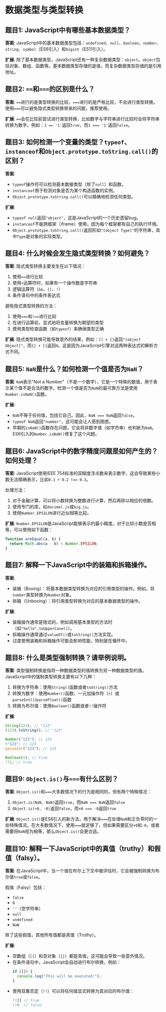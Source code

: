 # 数据类型与类型转换

## 题目1: JavaScript中有哪些基本数据类型？
**答案**: JavaScript中的基本数据类型包括：`undefined`、`null`、`boolean`、`number`、`string`、`symbol`（ES6引入）和`bigint`（ES11引入）。

**扩展**: 除了基本数据类型，JavaScript还有一种复杂数据类型：`object`。`object`包括对象、数组、函数等。基本数据类型存储的是值，而复杂数据类型存储的是引用地址。

## 题目2: `==`和`===`的区别是什么？
**答案**: `==`进行的是类型转换的比较，`===`进行的是严格比较，不会进行类型转换。使用`===`可以避免隐式类型转换带来的问题，推荐使用。

**扩展**: `==`会在比较前尝试进行类型转换，比如数字与字符串进行比较时会将字符串转换为数字。例如：`1 == '1'`返回`true`，而`1 === '1'`返回`false`。

## 题目3: 如何检测一个变量的类型？`typeof`、`instanceof`和`Object.prototype.toString.call()`的区别？
**答案**: 
- `typeof`操作符可以检测基本数据类型（除了`null`）和函数。
- `instanceof`用于检测对象是否为某个构造函数的实例。
- `Object.prototype.toString.call()`可以精确地检测任何类型。

**扩展**:
- `typeof null`返回`"object"`，这是JavaScript的一个历史遗留bug。
- `instanceof`不能跨框架（iframe）使用，因为每个框架都有自己的执行环境。
- `Object.prototype.toString.call()`返回形如`"[object Type]"`的字符串，其中`Type`是对象的实际类型。

## 题目4: 什么时候会发生隐式类型转换？如何避免？
**答案**: 隐式类型转换主要发生在以下情况：
1. 使用`==`进行比较
2. 使用`+`运算符时，如果有一个操作数是字符串
3. 逻辑运算符（`&&`、`||`、`!`）
4. 条件语句中的条件表达式

避免隐式类型转换的方法：
1. 使用`===`和`!==`进行比较
2. 在进行运算前，显式地将变量转换为期望的类型
3. 使用类型检查函数（如`typeof`）来确保类型正确

**扩展**: 隐式类型转换可能导致意外的结果，例如：`[] + {}`返回`"[object Object]"`，而`{} + []`返回`0`。这是因为JavaScript引擎对这两种表达式的解析方式不同。

## 题目5: `NaN`是什么？如何检测一个值是否为`NaN`？
**答案**: `NaN`表示"Not a Number"（不是一个数字），它是一个特殊的数值，用于表示某个值不是合法的数字。检测一个值是否为`NaN`的最可靠方法是使用`Number.isNaN()`函数。

**扩展**: 
- `NaN`不等于任何值，包括它自己。因此，`NaN === NaN`返回`false`。
- `typeof NaN`返回`"number"`，这可能会让人感到困惑。
- 早期的`isNaN()`函数存在问题，它会将非数字值（如字符串）也判断为`NaN`。ES6引入的`Number.isNaN()`修复了这个问题。

## 题目6: JavaScript中的数字精度问题是如何产生的？如何处理？
**答案**: JavaScript使用IEEE 754标准的双精度浮点数来表示数字，这会导致某些小数无法精确表示，比如`0.1 + 0.2 !== 0.3`。

处理方法：
1. 对于金融计算，可以将小数转换为整数进行计算，然后再除以相应的倍数。
2. 使用专门的库，如`decimal.js`或`big.js`。
3. 使用`Number.EPSILON`进行近似相等比较。

**扩展**: `Number.EPSILON`是JavaScript能够表示的最小精度。对于比较小数是否相等，可以使用如下函数：

```javascript
function areEqual(a, b) {
  return Math.abs(a - b) < Number.EPSILON;
}
```

## 题目7: 解释一下JavaScript中的装箱和拆箱操作。
**答案**: 
- 装箱（Boxing）：将基本数据类型转换为对应的引用类型的操作。例如，将`number`类型转换为`Number`对象。
- 拆箱（Unboxing）：将引用类型转换为对应的基本数据类型的操作。

**扩展**: 
- 装箱操作通常是隐式的，例如调用基本类型的方法时（如`"hello".toUpperCase()`）。
- 拆箱操作通常通过`valueOf()`或`toString()`方法实现。
- 过度使用装箱和拆箱操作可能会影响性能，特别是在循环中。

## 题目8: 什么是类型强制转换？请举例说明。
**答案**: 类型强制转换是指将一种数据类型的值转换为另一种数据类型的值。JavaScript中的强制类型转换主要有以下几种：
1. 转换为字符串：使用`String()`函数或者`toString()`方法
2. 转换为数字：使用`Number()`函数、一元加操作符（`+`）或`parseInt()`/`parseFloat()`函数
3. 转换为布尔值：使用`Boolean()`函数或者`!!`操作符

**扩展**: 
```javascript
String(123); // "123"
(123).toString(); // "123"

Number("123"); // 123
+"123"; // 123
parseInt("123"); // 123

Boolean(1); // true
!!1; // true
```

## 题目9: `Object.is()`与`===`有什么区别？
**答案**: `Object.is()`和`===`大多数情况下的行为是相同的，但有两个特殊情况：
1. `Object.is(NaN, NaN)`返回`true`，而`NaN === NaN`返回`false`
2. `Object.is(+0, -0)`返回`false`，而`+0 === -0`返回`true`

**扩展**: `Object.is()`是ES6引入的新方法，用于解决`===`在处理`NaN`和正负零时的一些特殊情况。在大多数情况下，使用`===`就足够了，但如果需要区分`+0`和`-0`，或者需要将`NaN`视为相等，那么`Object.is()`会更合适。

## 题目10: 解释一下JavaScript中的真值（truthy）和假值（falsy）。
**答案**: 在JavaScript中，当一个值在布尔上下文中被评估时，它会被强制转换为布尔值`true`或`false`。

假值（Falsy）包括：
- `false`
- `0`
- `''`（空字符串）
- `null`
- `undefined`
- `NaN`

除了这些假值，其他所有值都是真值（Truthy）。

**扩展**: 
- 空数组（`[]`）和空对象（`{}`）都是真值，这可能会导致一些意外情况。
- 在条件语句中，JavaScript会自动进行布尔转换，例如：
  ```javascript
  if ([]) {
    console.log("This will be executed!");
  }
  ```
- 使用双重否定（`!!`）可以将任何值显式转换为其对应的布尔值：
  ```javascript
  !![] // true
  !!0  // false
  ```
